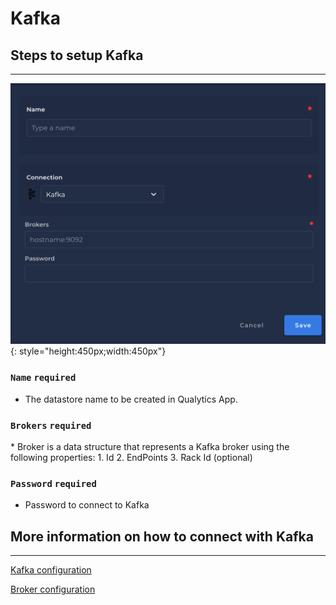 # Kafka

## Steps to setup Kafka

---

![Screenshot](../assets/datastores/kafka/create-datastore.png){: style="height:450px;width:450px"}

### `Name` <spam id='required'>`required`</spam>

* The datastore name  to be created in Qualytics App.

### `Brokers` <spam id='required'>`required`</spam>

​* Broker is a data structure that represents a Kafka broker using the following properties:
    1. Id
    2. EndPoints
    3. Rack Id (optional)

### `Password` <spam id='required'>`required`</spam>

* Password to connect to Kafka

## More information on how to connect with Kafka

---

[Kafka configuration](https://kafka.apache.org/documentation/#configuration)

[Broker configuration](https://kafka.apache.org/documentation/#brokerconfigs)
​
